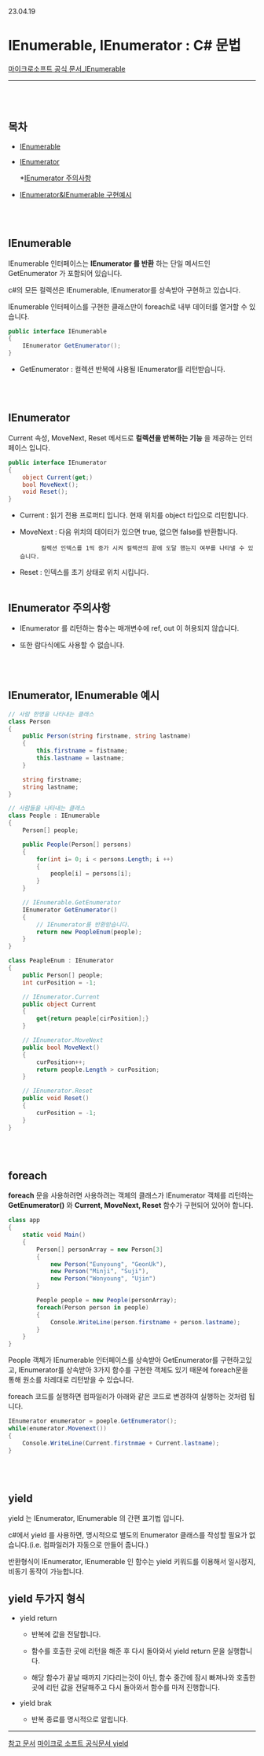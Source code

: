 23.04.19

# __IEnumerable, IEnumerator : C# 문법__

[마이크로소프트 공식 문서_IEnumerable](https://learn.microsoft.com/ko-kr/dotnet/api/system.collections.ienumerable?view=net-8.0)

---

<BR><bR>

## __목차__

* [IEnumerable](#ienumerable)

* [IEnumerator](#ienumerator)

    *[IEnumerator 주의사항](#ienumerator-주의사항)

* [IEnumerator&IEnumerable 구현예시](#ienumerator-ienumerable-예시)

<br><Br>

## __IEnumerable__

IEnumerable 인터페이스는 __IEnumerator 를 반환__ 하는 단일 메서드인 GetEnumerator 가 포함되어 있습니다.

c#의 모든 컬렉션은 IEnumerable, IEnumerator를 상속받아 구현하고 있습니다.

IEnumerable 인터페이스를 구현한 클래스만이 foreach로 내부 데이터를 열거할 수 있습니다.

```c#
public interface IEnumerable
{
    IEnumerator GetEnumerator();
}
```

* GetEnumerator : 컬렉션 반복에 사용될 IEnumerator를 리턴받습니다.

<br><Br>

## __IEnumerator__

Current 속성, MoveNext, Reset 메서드로 __컬렉션을 반복하는 기능__ 을 제공하는 인터페이스 입니다.

```c#
public interface IEnumerator
{
    object Current(get;)
    bool MoveNext();
    void Reset();
}
```
* Current : 읽기 전용 프로퍼티 입니다. 현재 위치를 object 타입으로 리턴합니다.

* MoveNext : 다음 위치의 데이터가 있으면 true, 없으면 false를 반환합니다.

            컬렉션 인덱스를 1씩 증가 시켜 컬렉션의 끝에 도달 했는지 여부를 나타낼 수 있습니다.

* Reset : 인덱스를 초기 상태로 위치 시킵니다.<br><BR>

## __IEnumerator 주의사항__

* IEnumerator 를 리턴하는 함수는 매개변수에 ref, out 이 허용되지 않습니다.

* 또한 람다식에도 사용할 수 없습니다.

<Br><Br>

## __IEnumerator, IEnumerable 예시__

```c#
// 사람 한명을 나타내는 클래스
class Person
{
    public Person(string firstname, string lastname)
    {
        this.firstname = fistname;
        this.lastname = lastname;
    }

    string firstname;
    string lastname;
}

// 사람들을 나타내는 클래스
class People : IEnumerable
{
    Person[] people;

    public People(Person[] persons)
    {
        for(int i= 0; i < persons.Length; i ++)
        {
            people[i] = persons[i];
        }
    }

    // IEnumerable.GetEnumerator
    IEnumerator GetEnumerator()
    {
        // IEnumerator를 반환받습니다.
        return new PeopleEnum(people);
    }
}

class PeapleEnum : IEnumerator
{
    public Person[] people;
    int curPosition = -1;

    // IEnumerator.Current
    public object Current
    {
        get{return peaple[cirPosition];}
    }

    // IEnumerator.MoveNext
    public bool MoveNext()
    {
        curPosition++;
        return people.Length > curPosition;
    }

    // IEnumerator.Reset
    public void Reset()
    {
        curPosition = -1;
    }
}
```
<Br><Br>

## __foreach__

__foreach__ 문을 사용하려면 사용하려는 객체의 클래스가 IEnumerator 객체를 리턴하는 __GetEnumerator()__ 와 __Current, MoveNext, Reset__ 함수가 구현되어 있어야 합니다.

```c#
class app
{
    static void Main()
    {
        Person[] personArray = new Person[3] 
        {
            new Person("Eunyoung", "GeonUk"),
            new Person("Minji", "Suji"),
            new Person("Wonyoung", "Ujin")
        }

        People people = new People(personArray);
        foreach(Person person in people)
        {
            Console.WriteLine(person.firstname + person.lastname);
        }
    }
}
```

People 객체가 IEnumerable 인터페이스를 상속받아 GetEnumerator를 구현하고있고, IEnumerator를 상속받아 3가지 함수를 구현한 객체도 있기 때문에 foreach문을 통해 원소를 차레대로 리턴받을 수 있습니다.

foreach 코드를 실행하면 컴파일러가 아래와 같은 코드로 변경하여 실행하는 것처럼 됩니다.

```c#
IEnumerator enumerator = poeple.GetEnumerator();
while(enumerator.Movenext())
{
    Console.WriteLine(Current.firstnmae + Current.lastname);
}
```
<Br><Br>

## __yield__

yield 는 IEnumerator, IEnumerable 의 간편 표기법 입니다.

c#에서 yield 를 사용하면, 명시적으로 별도의 Enumerator 클래스를 작성할 필요가 없습니다.(i.e. 컴파일러가 자동으로 만들어 줍니다.)

반환형식이 IEnumerator, IEnumerable 인 함수는 yield 키워드를 이용해서 일시정지, 비동기 동작이 가능합니다.

## __yield 두가지 형식__

* yield return 

    * 반복에 값을 전달합니다.

    * 함수를 호출한 곳에 리턴을 해준 후 다시 돌아와서 yield return 문을 실행합니다.

    * 해당 함수가 끝날 때까지 기다리는것이 아닌, 함수 중간에 잠시 빠져나와 호출한 곳에 리턴 값을 전달해주고 다시 돌아와서 함수를 마저 진행합니다.

* yield brak

    * 반복 종료를 명시적으로 알립니다.
----

[참고 문서](https://ansohxxn.github.io/c%20sharp/enumerate/)
[마이크로 소프트 공식문서 yield](https://learn.microsoft.com/ko-kr/dotnet/csharp/language-reference/statements/yield)